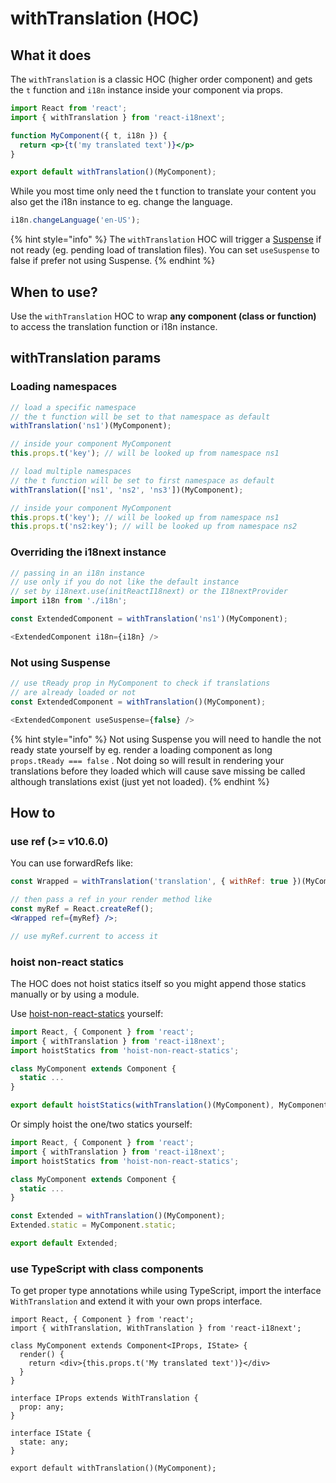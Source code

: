 # withTranslation \(HOC\)

## What it does

The `withTranslation` is a classic HOC \(higher order component\) and gets the `t` function and `i18n` instance inside your component via props.

```jsx
import React from 'react';
import { withTranslation } from 'react-i18next';

function MyComponent({ t, i18n }) {
  return <p>{t('my translated text')}</p>
}

export default withTranslation()(MyComponent);
```

While you most time only need the t function to translate your content you also get the i18n instance to eg. change the language.

```javascript
i18n.changeLanguage('en-US');
```

{% hint style="info" %}
The `withTranslation` HOC will trigger a [Suspense](https://reactjs.org/docs/code-splitting.html#suspense) if not ready \(eg. pending load of translation files\). You can set `useSuspense` to false if prefer not using Suspense.
{% endhint %}

## When to use?

Use the `withTranslation` HOC to wrap **any component \(class or function\)** to access the translation function or i18n instance.

## withTranslation params

### Loading namespaces

```javascript
// load a specific namespace
// the t function will be set to that namespace as default
withTranslation('ns1')(MyComponent);

// inside your component MyComponent
this.props.t('key'); // will be looked up from namespace ns1

// load multiple namespaces
// the t function will be set to first namespace as default
withTranslation(['ns1', 'ns2', 'ns3'])(MyComponent);

// inside your component MyComponent
this.props.t('key'); // will be looked up from namespace ns1
this.props.t('ns2:key'); // will be looked up from namespace ns2
```

### Overriding the i18next instance

```javascript
// passing in an i18n instance
// use only if you do not like the default instance
// set by i18next.use(initReactI18next) or the I18nextProvider
import i18n from './i18n';

const ExtendedComponent = withTranslation('ns1')(MyComponent);

<ExtendedComponent i18n={i18n} />
```

### Not using Suspense

```javascript
// use tReady prop in MyComponent to check if translations
// are already loaded or not
const ExtendedComponent = withTranslation()(MyComponent);

<ExtendedComponent useSuspense={false} />
```

{% hint style="info" %}
Not using Suspense you will need to handle the not ready state yourself by eg. render a loading component as long `props.tReady === false` . Not doing so will result in rendering your translations before they loaded which will cause save missing be called although translations exist \(just yet not loaded\).
{% endhint %}

## How to

### use ref \(&gt;= v10.6.0\)

You can use forwardRefs like:

```jsx
const Wrapped = withTranslation('translation', { withRef: true })(MyComponent);

// then pass a ref in your render method like
const myRef = React.createRef();
<Wrapped ref={myRef} />;

// use myRef.current to access it
```

### hoist non-react statics

The HOC does not hoist statics itself so you might append those statics manually or by using a module.

Use [hoist-non-react-statics](https://github.com/mridgway/hoist-non-react-statics) yourself:

```jsx
import React, { Component } from 'react';
import { withTranslation } from 'react-i18next';
import hoistStatics from 'hoist-non-react-statics';

class MyComponent extends Component {
  static ...
}

export default hoistStatics(withTranslation()(MyComponent), MyComponent);
```

Or simply hoist the one/two statics yourself:

```jsx
import React, { Component } from 'react';
import { withTranslation } from 'react-i18next';
import hoistStatics from 'hoist-non-react-statics';

class MyComponent extends Component {
  static ...
}

const Extended = withTranslation()(MyComponent);
Extended.static = MyComponent.static;

export default Extended;
```

### use TypeScript with class components

To get proper type annotations while using TypeScript, import the interface `WithTranslation` and extend it with your own props interface.

```text
import React, { Component } from 'react';
import { withTranslation, WithTranslation } from 'react-i18next';

class MyComponent extends Component<IProps, IState> {
  render() {
    return <div>{this.props.t('My translated text')}</div>
  }
}

interface IProps extends WithTranslation {
  prop: any;
}

interface IState {
  state: any;
}

export default withTranslation()(MyComponent);
```

